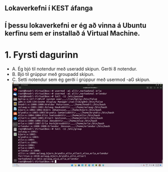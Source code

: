 Lokaverkefni í KEST áfanga
---
Í þessu lokaverkefni er ég að vinna á Ubuntu kerfinu sem er installað á Virtual Machine.
---
# 1. Fyrsti dagurinn
   - A. Ég bjó til notendur með useradd skipun. Gerði 8 notendur.
   - B. Bjó til grúppur með groupadd skipun.
   - C. Setti notendur sem ég gerði í grúppur með usermod -aG skipun.
    <img src="Screenshots/1notenduroggrubbur.jpg" style=align:center;>
